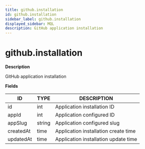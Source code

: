 ```yaml
---
title: github.installation
id: github.installation
sidebar_label: github.installation
displayed_sidebar: MQL
description: GitHub application installation
---
```


# github.installation

**Description**

GitHub application installation

**Fields**

| ID        | TYPE   | DESCRIPTION                          |
| --------- | ------ | ------------------------------------ |
| id        | int    | Application installation ID          |
| appId     | int    | Application configured ID            |
| appSlug   | string | Application configured slug          |
| createdAt | time   | Application installation create time |
| updatedAt | time   | Application installation update time |
